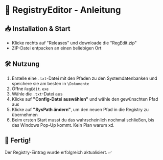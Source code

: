 # 📌 RegistryEditor - Anleitung

## 📥 Installation & Start

- Klicke rechts auf "Releases" und downloade die "RegEdit.zip"
- ZIP-Datei entpacken an einen beliebigen Ort  

## 🛠 Nutzung

1. Erstelle eine `.txt`-Datei mit den Pfaden zu den Systemdatenbanken und speichere sie am besten in `\Dokumente`
2. Öffne `RegEdit.exe`
3. Wähle die `.txt`-Datei aus 
4. Klicke auf **"Config-Datei auswählen"** und wähle den gewünschten Pfad aus
5. Klicke auf **"SysPath ändern"**, um den neuen Pfad in die Registry zu übernehmen
6. Beim ersten Start musst du das wahrscheinlich nochmal schließen, bis das Windows Pop-Up kommt. Kein Plan warum xd.

## 🚀 Fertig!  
Der Registry-Eintrag wurde erfolgreich aktualisiert. ✅  
